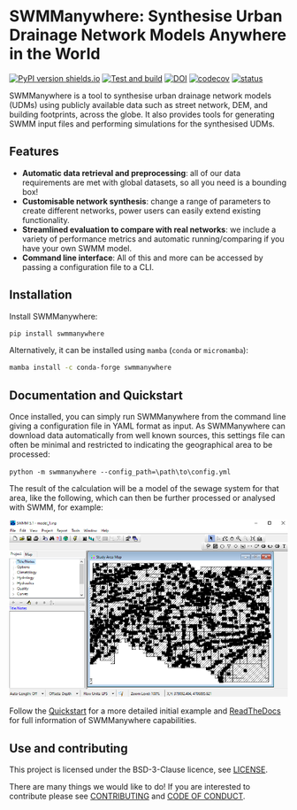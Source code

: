 # SWMManywhere: Synthesise Urban Drainage Network Models Anywhere in the World

<!-- markdown-link-check-disable -->
[![PyPI version shields.io](https://img.shields.io/pypi/v/swmmanywhere.svg)](https://pypi.python.org/pypi/swmmanywhere/)
[![Test and build](https://github.com/ImperialCollegeLondon/SWMManywhere/actions/workflows/ci.yml/badge.svg)](https://github.com/ImperialCollegeLondon/SWMManywhere/actions/workflows/ci.yml)
[![DOI](https://zenodo.org/badge/741903266.svg)](https://zenodo.org/doi/10.5281/zenodo.13837741)
[![codecov](https://codecov.io/gh/ImperialCollegeLondon/SWMManywhere/graph/badge.svg)](https://codecov.io/gh/ImperialCollegeLondon/SWMManywhere)
[![status](https://joss.theoj.org/papers/b9901c3b612b995bf6977377b65f368a/status.svg)](https://joss.theoj.org/papers/b9901c3b612b995bf6977377b65f368a)

<!-- markdown-link-check-enable -->

SWMManywhere is a tool to synthesise urban drainage network models (UDMs) using
publicly available data such as street network, DEM, and building footprints, across
the globe. It also provides tools for generating SWMM input files and performing
simulations for the synthesised UDMs.

## Features

- **Automatic data retrieval and preprocessing**: all of our data requirements
are met with global datasets, so all you need is a bounding box!
- **Customisable network synthesis**: change a range of parameters to create
different networks, power users can easily extend existing functionality.
- **Streamlined evaluation to compare with real networks**: we include a variety
of performance metrics and automatic running/comparing if you have your own SWMM model.
- **Command line interface**: All of this and more can be accessed by passing a
configuration file to a CLI.

## Installation

Install SWMManywhere:

```bash
pip install swmmanywhere
```

Alternatively, it can be installed using `mamba` (`conda` or `micromamba`):

```bash
mamba install -c conda-forge swmmanywhere
```

## Documentation and Quickstart

Once installed, you can simply run SWMManywhere from the command line giving a
configuration file in YAML format as input. As SWMManywhere can download data
automatically from well known sources, this settings file can often be minimal and
restricted to indicating the geographical area to be processed:

`python -m swmmanywhere --config_path=\path\to\config.yml`

The result of the calculation will be a model of the sewage system for that area,
like the following, which can then be further processed or analysed with SWMM, for
example:

![SWMM Model](docs/images/andorra_swmm_screenshot.png)

<!-- markdown-link-check-disable -->
Follow the [Quickstart](https://imperialcollegelondon.github.io/SWMManywhere/quickstart)
for a more detailed initial example and
[ReadTheDocs](https://imperialcollegelondon.github.io/SWMManywhere/)
for full information of SWMManywhere capabilities.
<!-- markdown-link-check-enable -->

## Use and contributing

This project is licensed under the BSD-3-Clause licence, see [LICENSE](LICENSE).

There are many things we would like to do! If you are interested to contribute
please see [CONTRIBUTING](docs/CONTRIBUTING.md) and [CODE OF CONDUCT](docs/CODE_OF_CONDUCT.md).
